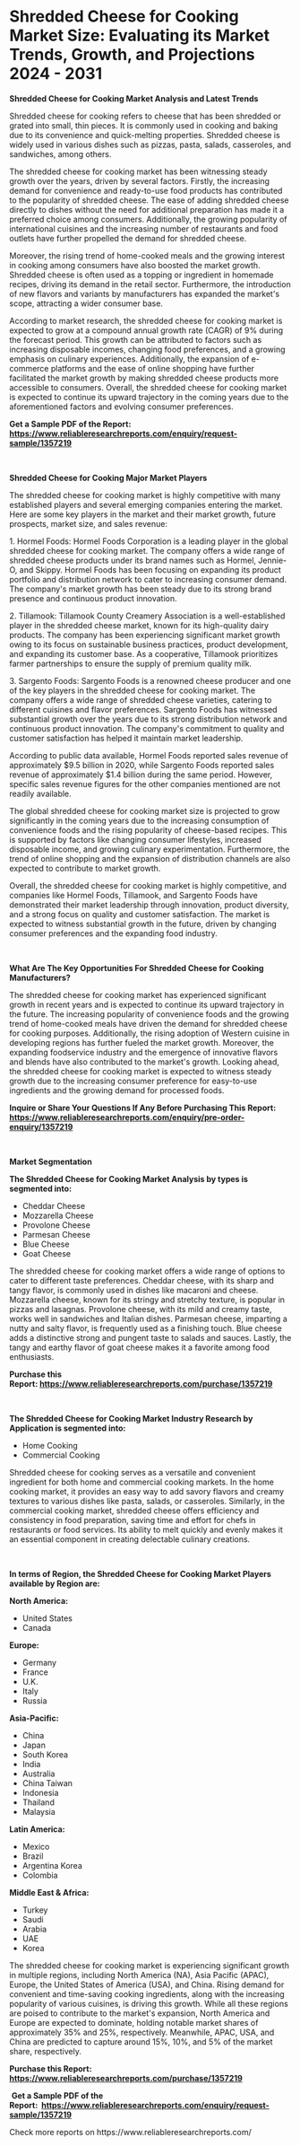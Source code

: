 <p><h1>Shredded Cheese for Cooking Market Size: Evaluating its Market Trends, Growth, and Projections 2024 - 2031</h1></p><p><strong>Shredded Cheese for Cooking Market Analysis and Latest Trends</strong></p>
<p><p>Shredded cheese for cooking refers to cheese that has been shredded or grated into small, thin pieces. It is commonly used in cooking and baking due to its convenience and quick-melting properties. Shredded cheese is widely used in various dishes such as pizzas, pasta, salads, casseroles, and sandwiches, among others.</p><p>The shredded cheese for cooking market has been witnessing steady growth over the years, driven by several factors. Firstly, the increasing demand for convenience and ready-to-use food products has contributed to the popularity of shredded cheese. The ease of adding shredded cheese directly to dishes without the need for additional preparation has made it a preferred choice among consumers. Additionally, the growing popularity of international cuisines and the increasing number of restaurants and food outlets have further propelled the demand for shredded cheese.</p><p>Moreover, the rising trend of home-cooked meals and the growing interest in cooking among consumers have also boosted the market growth. Shredded cheese is often used as a topping or ingredient in homemade recipes, driving its demand in the retail sector. Furthermore, the introduction of new flavors and variants by manufacturers has expanded the market's scope, attracting a wider consumer base.</p><p>According to market research, the shredded cheese for cooking market is expected to grow at a compound annual growth rate (CAGR) of 9% during the forecast period. This growth can be attributed to factors such as increasing disposable incomes, changing food preferences, and a growing emphasis on culinary experiences. Additionally, the expansion of e-commerce platforms and the ease of online shopping have further facilitated the market growth by making shredded cheese products more accessible to consumers. Overall, the shredded cheese for cooking market is expected to continue its upward trajectory in the coming years due to the aforementioned factors and evolving consumer preferences.</p></p>
<p><strong>Get a Sample PDF of the Report:&nbsp; <a href="https://www.reliableresearchreports.com/enquiry/request-sample/1357219">https://www.reliableresearchreports.com/enquiry/request-sample/1357219</a></strong></p>
<p>&nbsp;</p>
<p><strong>Shredded Cheese for Cooking Major Market Players</strong></p>
<p><p>The shredded cheese for cooking market is highly competitive with many established players and several emerging companies entering the market. Here are some key players in the market and their market growth, future prospects, market size, and sales revenue:</p><p>1. Hormel Foods: Hormel Foods Corporation is a leading player in the global shredded cheese for cooking market. The company offers a wide range of shredded cheese products under its brand names such as Hormel, Jennie-O, and Skippy. Hormel Foods has been focusing on expanding its product portfolio and distribution network to cater to increasing consumer demand. The company's market growth has been steady due to its strong brand presence and continuous product innovation.</p><p>2. Tillamook: Tillamook County Creamery Association is a well-established player in the shredded cheese market, known for its high-quality dairy products. The company has been experiencing significant market growth owing to its focus on sustainable business practices, product development, and expanding its customer base. As a cooperative, Tillamook prioritizes farmer partnerships to ensure the supply of premium quality milk.</p><p>3. Sargento Foods: Sargento Foods is a renowned cheese producer and one of the key players in the shredded cheese for cooking market. The company offers a wide range of shredded cheese varieties, catering to different cuisines and flavor preferences. Sargento Foods has witnessed substantial growth over the years due to its strong distribution network and continuous product innovation. The company's commitment to quality and customer satisfaction has helped it maintain market leadership.</p><p>According to public data available, Hormel Foods reported sales revenue of approximately $9.5 billion in 2020, while Sargento Foods reported sales revenue of approximately $1.4 billion during the same period. However, specific sales revenue figures for the other companies mentioned are not readily available.</p><p>The global shredded cheese for cooking market size is projected to grow significantly in the coming years due to the increasing consumption of convenience foods and the rising popularity of cheese-based recipes. This is supported by factors like changing consumer lifestyles, increased disposable income, and growing culinary experimentation. Furthermore, the trend of online shopping and the expansion of distribution channels are also expected to contribute to market growth.</p><p>Overall, the shredded cheese for cooking market is highly competitive, and companies like Hormel Foods, Tillamook, and Sargento Foods have demonstrated their market leadership through innovation, product diversity, and a strong focus on quality and customer satisfaction. The market is expected to witness substantial growth in the future, driven by changing consumer preferences and the expanding food industry.</p></p>
<p>&nbsp;</p>
<p><strong>What Are The Key Opportunities For Shredded Cheese for Cooking Manufacturers?</strong></p>
<p><p>The shredded cheese for cooking market has experienced significant growth in recent years and is expected to continue its upward trajectory in the future. The increasing popularity of convenience foods and the growing trend of home-cooked meals have driven the demand for shredded cheese for cooking purposes. Additionally, the rising adoption of Western cuisine in developing regions has further fueled the market growth. Moreover, the expanding foodservice industry and the emergence of innovative flavors and blends have also contributed to the market's growth. Looking ahead, the shredded cheese for cooking market is expected to witness steady growth due to the increasing consumer preference for easy-to-use ingredients and the growing demand for processed foods.</p></p>
<p><strong>Inquire or Share Your Questions If Any Before Purchasing This Report: <a href="https://www.reliableresearchreports.com/enquiry/pre-order-enquiry/1357219">https://www.reliableresearchreports.com/enquiry/pre-order-enquiry/1357219</a></strong></p>
<p>&nbsp;</p>
<p><strong>Market Segmentation</strong></p>
<p><strong>The Shredded Cheese for Cooking Market Analysis by types is segmented into:</strong></p>
<p><ul><li>Cheddar Cheese</li><li>Mozzarella Cheese</li><li>Provolone Cheese</li><li>Parmesan Cheese</li><li>Blue Cheese</li><li>Goat Cheese</li></ul></p>
<p><p>The shredded cheese for cooking market offers a wide range of options to cater to different taste preferences. Cheddar cheese, with its sharp and tangy flavor, is commonly used in dishes like macaroni and cheese. Mozzarella cheese, known for its stringy and stretchy texture, is popular in pizzas and lasagnas. Provolone cheese, with its mild and creamy taste, works well in sandwiches and Italian dishes. Parmesan cheese, imparting a nutty and salty flavor, is frequently used as a finishing touch. Blue cheese adds a distinctive strong and pungent taste to salads and sauces. Lastly, the tangy and earthy flavor of goat cheese makes it a favorite among food enthusiasts.</p></p>
<p><strong>Purchase this Report:&nbsp;<a href="https://www.reliableresearchreports.com/purchase/1357219">https://www.reliableresearchreports.com/purchase/1357219</a></strong></p>
<p>&nbsp;</p>
<p><strong>The Shredded Cheese for Cooking Market Industry Research by Application is segmented into:</strong></p>
<p><ul><li>Home Cooking</li><li>Commercial Cooking</li></ul></p>
<p><p>Shredded cheese for cooking serves as a versatile and convenient ingredient for both home and commercial cooking markets. In the home cooking market, it provides an easy way to add savory flavors and creamy textures to various dishes like pasta, salads, or casseroles. Similarly, in the commercial cooking market, shredded cheese offers efficiency and consistency in food preparation, saving time and effort for chefs in restaurants or food services. Its ability to melt quickly and evenly makes it an essential component in creating delectable culinary creations.</p></p>
<p>&nbsp;</p>
<p><strong>In terms of Region, the Shredded Cheese for Cooking Market Players available by Region are:</strong></p>
<p>
    <p> <strong> North America: </strong>
        <ul>
            <li>United States</li>
            <li>Canada</li>
        </ul>
        </p> 
    <p> <strong> Europe: </strong>
        <ul>
            <li>Germany</li>
            <li>France</li>
            <li>U.K.</li>
            <li>Italy</li>
            <li>Russia</li>
        </ul>
        </p> 
    <p> <strong> Asia-Pacific: </strong>
        <ul>
            <li>China</li>
            <li>Japan</li>
            <li>South Korea</li>
            <li>India</li>
            <li>Australia</li>
            <li>China Taiwan</li>
            <li>Indonesia</li>
            <li>Thailand</li>
            <li>Malaysia</li>
        </ul>
        </p> 
    <p> <strong> Latin America: </strong>
        <ul>
            <li>Mexico</li>
            <li>Brazil</li>
            <li>Argentina Korea</li>
            <li>Colombia</li>
        </ul>
        </p> 
    <p> <strong> Middle East & Africa: </strong>
        <ul>
            <li>Turkey</li>
            <li>Saudi</li>
            <li>Arabia</li>
            <li>UAE</li>
            <li>Korea</li>
        </ul>
    </p>
    </p>
<p><p>The shredded cheese for cooking market is experiencing significant growth in multiple regions, including North America (NA), Asia Pacific (APAC), Europe, the United States of America (USA), and China. Rising demand for convenient and time-saving cooking ingredients, along with the increasing popularity of various cuisines, is driving this growth. While all these regions are poised to contribute to the market's expansion, North America and Europe are expected to dominate, holding notable market shares of approximately 35% and 25%, respectively. Meanwhile, APAC, USA, and China are predicted to capture around 15%, 10%, and 5% of the market share, respectively.</p></p>
<p><strong>Purchase this Report: <a href="https://www.reliableresearchreports.com/purchase/1357219">https://www.reliableresearchreports.com/purchase/1357219</a></strong></p>
<p>&nbsp;<strong>Get a Sample PDF of the Report:&nbsp;&nbsp;<a href="https://www.reliableresearchreports.com/enquiry/request-sample/1357219">https://www.reliableresearchreports.com/enquiry/request-sample/1357219</a></strong></p>
<p><strong></strong></p>
<p>Check more reports on https://www.reliableresearchreports.com/</p>
